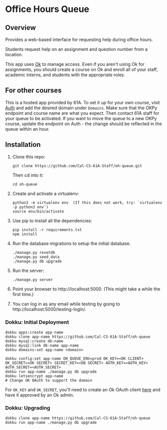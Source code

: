 # Office Hours Queue

## Overview

Provides a web-based interface for requesting help during office hours.

Students request help on an assignment and question number from a location.

This app uses [Ok](https://okpy.org) to manage access. Even if you aren't using Ok for assignments, you should create a course on Ok and enroll all of your staff, academic interns, and students with the appropriate roles.

## For other courses

This is a hosted app provided by 61A. To set it up for your own course, visit [Auth](https://auth.apps.cs61a.org) and add the desired domain under `Domains`. Make sure that the OKPy endpoint and course name are what you expect. Then contact 61A staff for your queue to be activated. If you want to move the queue to a new OKPy course, update the endpoint on Auth - the change should be reflected in the queue within an hour.

## Installation

1. Clone this repo:

   ```
   git clone https://github.com/Cal-CS-61A-Staff/oh-queue.git
   ```

   Then cd into it:

   ```
   cd oh-queue
   ```

2. Create and activate a virtualenv:

   ```
   python3 -m virtualenv env  (If this does not work, try: `virtualenv -p python3 env`)
   source env/bin/activate
   ```

3. Use pip to install all the dependencies:

   ```
   pip install -r requirements.txt
   npm install
   ```

4. Run the database migrations to setup the initial database.

   ```
   ./manage.py resetdb
   ./manage.py seed_data
   ./manage.py db upgrade
   ```

5. Run the server:

   ```
   ./manage.py server
   ```

6. Point your browser to http://localhost:5000. (This might take a while the first time.)

7. You can log in as any email while testing by going to http://localhost:5000/testing-login/.

### Dokku: Initial Deployment

    dokku apps:create app-name
    dokku clone app-name https://github.com/Cal-CS-61A-Staff/oh-queue
    dokku mysql:create db-name
    dokku mysql:link db-name app-name
    dokku domains:set app-name <domain>

    dokku config:set app-name OH_QUEUE_ENV=prod OK_KEY=<OK CLIENT> OK_SECRET=<OK SECRET> SECRET_KEY=<DB SECRET> AUTH_KEY=<AUTH_KEY> AUTH_SECRET=<AUTH_SECRET>
    dokku run app-name ./manage.py db upgrade
    dokku letsencrypt app-name
    # Change OK OAuth to support the domain

For `OK_KEY` and `OK_SECRET`, you'll need to create an Ok OAuth client [here](https://okpy.org/admin/clients) and have it approved by an Ok admin.

### Dokku: Upgrading

    dokku clone app-name https://github.com/Cal-CS-61A-Staff/oh-queue
    dokku run app-name ./manage.py db upgrade
